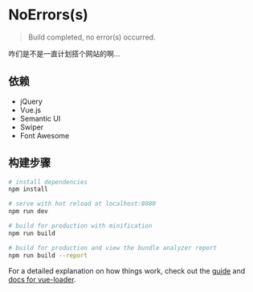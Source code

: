 # NoErrors(s)

> Build completed, no error(s) occurred.

咋们是不是一直计划搭个网站的啊...
## 依赖
 - jQuery
 - Vue.js 
 - Semantic UI
 - Swiper
 - Font Awesome

## 构建步骤

``` bash
# install dependencies
npm install

# serve with hot reload at localhost:8080
npm run dev

# build for production with minification
npm run build

# build for production and view the bundle analyzer report
npm run build --report
```

For a detailed explanation on how things work, check out the [guide](http://vuejs-templates.github.io/webpack/) and [docs for vue-loader](http://vuejs.github.io/vue-loader).
